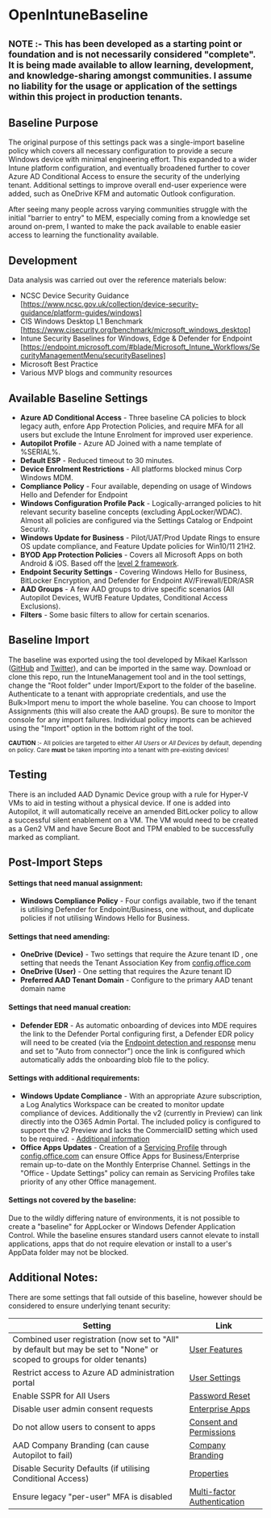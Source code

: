 # OpenIntuneBaseline
<sup>**NOTE** :- This has been developed as a starting point or foundation and is not necessarily considered "complete". It is being made available to allow learning, development, and knowledge-sharing amongst communities. 
I assume no liability for the usage or application of the settings within this project in production tenants.<sup>
---

## Baseline Purpose
The original purpose of this settings pack was a single-import baseline policy which covers all necessary configuration to provide a secure Windows device with minimal engineering effort. This expanded to a wider Intune platform configuration, and eventually broadened further to cover Azure AD Conditional Access to ensure the security of the underlying tenant. Additional settings to improve overall end-user experience were added, such as OneDrive KFM and automatic Outlook configuration.

After seeing many people across varying communities struggle with the initial "barrier to entry" to MEM, especially coming from a knowledge set around on-prem, I wanted to make the pack available to enable easier access to learning the functionality available.

## Development
Data analysis was carried out over the reference materials below:
* NCSC Device Security Guidance [https://www.ncsc.gov.uk/collection/device-security-guidance/platform-guides/windows]
* CIS Windows Desktop L1 Benchmark [https://www.cisecurity.org/benchmark/microsoft_windows_desktop]
* Intune Security Baselines for Windows, Edge & Defender for Endpoint [https://endpoint.microsoft.com/#blade/Microsoft_Intune_Workflows/SecurityManagementMenu/securityBaselines]
* Microsoft Best Practice
* Various MVP blogs and community resources

## Available Baseline Settings
- **Azure AD Conditional Access** - Three baseline CA policies to block legacy auth, enfore App Protection Policies, and require MFA for all users but exclude the Intune Enrolment for improved user experience.
- **Autopilot Profile** - Azure AD Joined with a name template of %SERIAL%.
- **Default ESP** - Reduced timeout to 30 minutes.
- **Device Enrolment Restrictions** - All platforms blocked minus Corp Windows MDM.
- **Compliance Policy** - Four available, depending on usage of Windows Hello and Defender for Endpoint
- **Windows Configuration Profile Pack** - Logically-arranged policies to hit relevant security baseline concepts (excluding AppLocker/WDAC). Almost all policies are configured via the Settings Catalog or Endpoint Security.
- **Windows Update for Business** - Pilot/UAT/Prod Update Rings to ensure OS update compliance, and Feature Update policies for Win10/11 21H2.
- **BYOD App Protection Policies** - Covers all Microsoft Apps on both Android & iOS. Based off the [level 2 framework](https://docs.microsoft.com/en-us/mem/intune/apps/app-protection-framework).
- **Endpoint Security Settings** - Covering Windows Hello for Business, BitLocker Encryption, and Defender for Endpoint AV/Firewall/EDR/ASR
- **AAD Groups** - A few AAD groups to drive specific scenarios (All Autopilot Devices, WUfB Feature Updates, Conditional Access Exclusions).
- **Filters** - Some basic filters to allow for certain scenarios.

## Baseline Import
The baseline was exported using the tool developed by Mikael Karlsson ([GitHub](https://github.com/Micke-K/IntuneManagement) and [Twitter](https://twitter.com/Micke_K_72)), and can be imported in the same way.
Download or clone this repo, run the IntuneManagement tool and in the tool settings, change the "Root folder" under Import/Export to the folder of the baseline. Authenticate to a tenant with appropriate credentials, and use the Bulk>Import menu to import the whole baseline. You can choose to Import Assignments (this will also create the AAD groups). Be sure to monitor the console for any import failures. Individual policy imports can be achieved using the "Import" option in the bottom right of the tool.

<sup>**CAUTION** :- All policies are targeted to either *All Users* or *All Devices* by default, depending on policy. Care **must** be taken importing into a tenant with pre-existing devices!</sup>

## Testing
There is an included AAD Dynamic Device group with a rule for Hyper-V VMs to aid in testing without a physical device. If one is added into Autopilot, it will automatically receive an amended BitLocker policy to allow a successful silent enablement on a VM. The VM would need to be created as a Gen2 VM and have Secure Boot and TPM enabled to be successfully marked as compliant.

## Post-Import Steps
#### Settings that need manual assignment:
- **Windows Compliance Policy** - Four configs available, two if the tenant is utilising Defender for Endpoint/Business, one without, and duplicate policies if not utilising Windows Hello for Business.

#### Settings that need amending:
- **OneDrive (Device)** - Two settings that require the Azure tenant ID , one setting that needs the Tenant Association Key from [config.office.com](https://config.office.com/officeSettings/settings)
- **OneDrive (User)** - One setting that requires the Azure tenant ID
- **Preferred AAD Tenant Domain** - Configure to the primary AAD tenant domain name

#### Settings that need manual creation:
- **Defender EDR** - As automatic onboarding of devices into MDE requires the link to the Defender Portal configuring first, a Defender EDR policy will need to be created (via the [Endpoint detection and response](https://endpoint.microsoft.com/#view/Microsoft_Intune_Workflows/SecurityManagementMenu/~/edr) menu and set to "Auto from connector") once the link is configured which automatically adds the onboarding blob file to the policy.

#### Settings with additional requirements:
- **Windows Update Compliance** - With an appropriate Azure subscription, a Log Analytics Workspace can be created to monitor update compliance of devices. Additionally the v2 (currently in Preview) can link directly into the O365 Admin Portal. The included policy is configured to support the v2 Preview and lacks the CommercialID setting which used to be required. - [Additional information](https://docs.microsoft.com/en-us/windows/deployment/update/update-compliance-v2-overview) 
- **Office Apps Updates** - Creation of a [Servicing Profile](https://docs.microsoft.com/en-gb/deployoffice/admincenter/servicing-profile) through [config.office.com](https://config.office.com/officeSettings/serviceprofile) can ensure Office Apps for Business/Enterprise remain up-to-date on the Monthly Enterprise Channel. Settings in the "Office - Update Settings" policy can remain as Servicing Profiles take priority of any other Office management.

#### Settings not covered by the baseline:
Due to the wildly differing nature of environments, it is not possible to create a "baseline" for AppLocker or Windows Defender Application Control. While the baseline ensures standard users cannot elevate to install applications, apps that do not require elevation or install to a user's AppData folder may not be blocked.

## Additional Notes:
There are some settings that fall outside of this baseline, however should be considered to ensure underlying tenant security:

| Setting  | Link |
| ------------- | ------------- |
| Combined user registration (now set to "All" by default but may be set to "None" or scoped to groups for older tenants)  | [User Features](https://portal.azure.com/#view/Microsoft_AAD_IAM/FeatureSettingsBlade)  |
| Restrict access to Azure AD administration portal  | [User Settings](https://portal.azure.com/#view/Microsoft_AAD_UsersAndTenants/UserManagementMenuBlade/~/UserSettings)  |
| Enable SSPR for All Users  | [Password Reset](https://portal.azure.com/#view/Microsoft_AAD_IAM/PasswordResetMenuBlade/~/Properties)  |
| Disable user admin consent requests  | [Enterprise Apps](https://portal.azure.com/#view/Microsoft_AAD_IAM/StartboardApplicationsMenuBlade/~/UserSettings/menuId~/null)  |
| Do not allow users to consent to apps  | [Consent and Permissions](https://portal.azure.com/#view/Microsoft_AAD_IAM/ConsentPoliciesMenuBlade/~/UserSettings)  |
| AAD Company Branding (can cause Autopilot to fail)  | [Company Branding](https://portal.azure.com/#view/Microsoft_AAD_IAM/ActiveDirectoryMenuBlade/~/LoginTenantBranding)  |
| Disable Security Defaults (if utilising Conditional Access)  | [Properties](https://portal.azure.com/#view/Microsoft_AAD_IAM/ActiveDirectoryMenuBlade/~/Properties)  |
| Ensure legacy "per-user" MFA is disabled  |  [Multi-factor Authentication](https://account.activedirectory.windowsazure.com/usermanagement/multifactorverification.aspx)  |